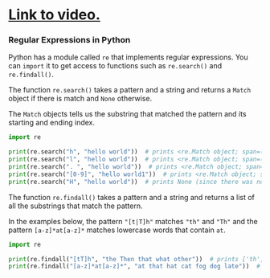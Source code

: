 # [Link to video.](https://www.youtube.com/watch?v=e4T1p_7THBE&list=PLVD25niNi0Bm9n4Yz3y5Li-Qc91Yflo5p&index=6)

### Regular Expressions in Python

Python has a module called `re` that implements regular expressions. You can `import` it to get access to functions such as `re.search()` and `re.findall()`.

The function `re.search()` takes a pattern and a string and returns a `Match` object if there is match and `None` otherwise. 

The `Match` objects tells us the substring that matched the pattern and its starting and ending index.

```python
import re

print(re.search("h", "hello world"))  # prints <re.Match object; span=(0, 1), match='h'>
print(re.search("l", "hello world"))  # prints <re.Match object; span=(2, 3), match='l'>
print(re.search(". ", "hello world"))  # prints <re.Match object; span=(4, 6), match='o '>
print(re.search("[0-9]", "hello world1"))  # prints <re.Match object; span=(11, 12), match='1'>
print(re.search("H", "hello world"))  # prints None (since there was no match)
```

The function `re.findall()` takes a pattern and a string and returns a list of all the substrings that match the pattern.

In the examples below, the pattern `"[t|T]h"` matches `"th"` and `"Th"` and the pattern `[a-z]*at[a-z]*` matches lowercase words that contain `at`.

```python
import re

print(re.findall("[tT]h", "the Then that what other"))  # prints ['th', 'Th', 'th', 'th']
print(re.findall("[a-z]*at[a-z]*", "at that hat cat fog dog late"))  # prints ['at', 'that', 'hat', 'cat', 'late']
```
